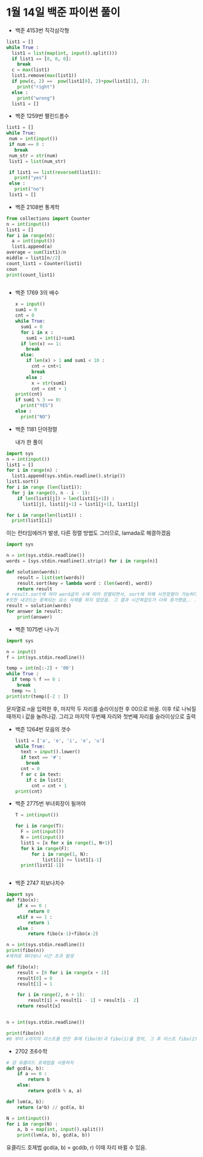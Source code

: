 # 1월 14일 백준 파이썬 풀이

- 백준 4153번 직각삼각형
```python
list1 = []
while True : 
  list1 = list(map(int, input().split()))
  if list1 == [0, 0, 0]:
    break
  c = max(list1)
  list1.remove(max(list1))
  if pow(c, 2) ==  pow(list1[0], 2)+pow(list1[1], 2):
    print("right")
  else :
    print("wrong")
  list1 = []
``` 

- 백준 1259번 팰린드롬수
 ```python
list1 = []
while True:
  num = int(input())
  if num == 0 :
    break
  num_str = str(num)
  list1 = list(num_str)

  if list1 == list(reversed(list1)):
    print("yes")
  else :
    print("no")
  list1 = []
``` 

- 백준 2108번 통계학
```python
from collections import Counter
n = int(input())
list1 = [] 
for i in range(n):
  a = int(input())
  list1.append(a)
average = sum(list1)/n
middle = list1[n//2] 
count_list1 = Counter(list1)
coun
print(count_list1)
  
``` 

- 백준 1769 3의 배수
  
  ```python
  x = input()
  sum1 = 0
  cnt = 0 
  while True:
    sum1 = 0
    for i in x :
      sum1 = int(i)+sum1 
    if len(x) == 1:
      break
    else:   
      if len(x) > 1 and sum1 < 10 :
        cnt = cnt+1
        break
      else :
        x = str(sum1)
        cnt = cnt + 1
  print(cnt)
  if sum1 % 3 == 0:
    print("YES")
  else :
    print("NO")
  ```

- 백준 1181 단어정렬

    내가 한 풀이
```python
import sys
n = int(input())
list1 = [] 
for i in range(n) :
  list1.append(sys.stdin.readline().strip())
list1.sort()
for i in range (len(list1)):
  for j in range(0, n - i - 1):
    if len(list1[j]) > len(list1[j+1]) :
      list1[j], list1[j+1] = list1[j+1], list1[j]

for i in range(len(list1)) :
  print(list1[i])
```
이는 런타임에러가 발생, 다른 정렬 방법도 그러므로, lamada로 해결하겠음

```python
import sys

n = int(sys.stdin.readline())
words = [sys.stdin.readline().strip() for i in range(n)]

def solution(words):
    result = list(set(words))
    result.sort(key = lambda word : (len(word), word))
    return result
# result.sort에 따라 word글자 수에 따라 정렬되면서, sort에 의해 사전정렬이 가능하다. 그렇다면 내 코드를 수정하겠다. 
#또한 내코드는 중복되는 요소 삭제를 하지 않았음. 그 결과 시간복잡도가 더욱 증가했음,. .
result = solution(words)
for answer in result:
    print(answer)
```

- 백준 1075번 나누기
```python
import sys

n = input()
f = int(sys.stdin.readline())

temp = int(n[:-2] + '00')
while True :
  if temp % f == 0 :
    break
  temp += 1 
print(str(temp)[-2 : ])  
```

  문자열로 n을 입력한 후, 마지막 두 자리를 슬라이싱한 후 00으로 바꿈.
  이후 f로 나눠질 때까지 i 값을 눌려나감. 
  그리고 마지막 두번째 자리와 첫번째 자리를 슬라이싱으로 출력

- 백준 1264번 모음의 갯수
  ```python
  list1 = ['a', 'e', 'i', 'o', 'u']
  while True:
    text = input().lower()
    if text == '#':
      break
    cnt = 0
    f or c in text:
      if c in list1:
        cnt = cnt + 1
  print(cnt)
  ```

- 백준 2775번 부녀회장이 될꺼야
  ```python 
  T = int(input())

  for i in range(T):  
    F = int(input()) 
    N = int(input()) 
    list1 = [x for x in range(1, N+1)] 
    for k in range(F): 
        for i in range(1, N):  
            list1[i] += list1[i-1]  
    print(list1[-1]) 
  
  

- 백준 2747 피보나치수
```python
import sys
def fibo(x):
    if x == 0 :
        return 0
    elif x == 1 :
        return 1
    else :
        return fibo(x-1)+fibo(x-2)

n = int(sys.stdin.readline())
print(fibo(n))
#제귀로 짜다보니 시간 초과 발생

def fibo(x):
    result = [0 for i in range(x + 1)]
    result[0] = 0
    result[1] = 1

    for i in range(2, n + 1):
        result[i] = result[i - 1] + result[i - 2]
    return result[x]


n = int(sys.stdin.readline())

print(fibo(n))
#0 부터 x까지의 리스트를 만든 후에 fibo(0)과 fibo(1)을 정의, 그 후 리스트 fibo(2)이후의 원소를 조작
```

- 2702 초6수학

```python
# 걍 유클리드 호제법을 사용하자
def gcd(a, b):
    if a == 0 :
        return b
    else:
        return gcd(b % a, a)

def lvm(a, b):
    return (a*b) // gcd(a, b)

N = int(input())
for i in range(N) : 
    a, b = map(int, input().split())
    print(lvm(a, b), gcd(a, b))
```
유클리드 호제법 gcd(a, b) = gcd(b, r) 이때 자리 바뀔 수 있음.



